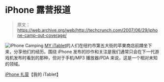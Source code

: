 # iPhone 露营报道

> 原文：<https://web.archive.org/web/http://techcrunch.com/2007/06/29/iphone-camp-out-coverage/>

![iPhone Camping](img/112953e18ba899b7adc6bff995ed0604.png)
[MY iTablet](https://web.archive.org/web/20201204182737/http://www.myitablet.com/)的人们在纽约市第五大街的苹果商店前蹲坐下来，分享他们的经历。围绕 iPhone 发布的炒作和关注是我们通常只会在下一代游戏机发布时看到的那种，但对于手机/MP3 播放器/PDA 来说，这是一个相对未知的领域。

[iPhone 扎营](https://web.archive.org/web/20201204182737/http://www.myitablet.com/category/iphone-camp-out)【我的 iTablet】